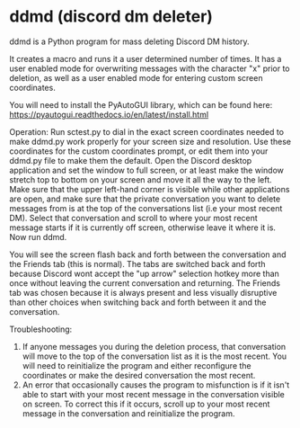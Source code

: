 # ddmd (discord dm deleter)
ddmd is a Python program for mass deleting Discord DM history.

It creates a macro and runs it a user determined number of times. It has a user enabled mode for overwriting messages with the character "x" prior to deletion, as well as a user enabled mode for entering custom screen coordinates.

You will need to install the PyAutoGUI library, which can be found here: https://pyautogui.readthedocs.io/en/latest/install.html

Operation:
Run sctest.py to dial in the exact screen coordinates needed to make ddmd.py work properly for your screen size and resolution.
Use these coordinates for the custom coordinates prompt, or edit them into your ddmd.py file to make them the default. Open the Discord desktop application and set the window to full screen, or at least make the window stretch top to bottom on your screen and move it all the way to the left. Make sure that the upper left-hand corner is visible while other applications are open, and make sure that the private conversation you want to delete messages from is at the top of the conversations list (i.e your most recent DM). Select that conversation and scroll to where your most recent message starts if it is currently off screen, otherwise leave it where it is. Now run ddmd.

You will see the screen flash back and forth between the conversation and the Friends tab (this is normal). The tabs are switched back and forth because Discord wont accept the "up arrow" selection hotkey more than once without leaving the current conversation and returning. The Friends tab was chosen because it is always present and less visually disruptive than other choices when switching back and forth between it and the conversation.

Troubleshooting:
1) If anyone messages you during the deletion process, that conversation will move to the top of the conversation list as it is the most recent. You will need to reinitialize the program and either reconfigure the coordinates or make the desired conversation the most recent.
2) An error that occasionally causes the program to misfunction is if it isn't able to start with your most recent message in the conversation visible on screen. To correct this if it occurs, scroll up to your most recent message in the conversation and reinitialize the program.

